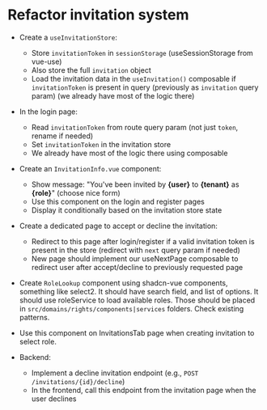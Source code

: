 # Refactor invitation system

- Create a `useInvitationStore`:
  - Store `invitationToken` in `sessionStorage` (useSessionStorage from vue-use) 
  - Also store the full `invitation` object
  - Load the invitation data in the `useInvitation()` composable if `invitationToken` is present in query (previously as `invitation` query param) (we already have most of the logic there) 

- In the login page:
  - Read `invitationToken` from route query param (not just `token`, rename if needed)
  - Set `invitationToken` in the invitation store
  - We already have most of the logic there using composable 

- Create an `InvitationInfo.vue` component:
  - Show message: "You've been invited by **{user}** to **{tenant}** as **{role}**" (choose nice form) 
  - Use this component on the login and register pages
  - Display it conditionally based on the invitation store state

- Create a dedicated page to accept or decline the invitation:
  - Redirect to this page after login/register if a valid invitation token is present in the store (redirect with `next` query param if needed) 
  - New page should implement our useNextPage composable to redirect user after accept/decline to previously requested page 

- Create `RoleLookup` component using shadcn-vue components, something like select2. It should have search field, and list of options. It should use roleService to load available roles. Those should be placed in `src/domains/rights/components|services` folders. Check existing patterns.
- Use this component on InvitationsTab page when creating invitation to select role. 


- Backend:
  - Implement a decline invitation endpoint (e.g., `POST /invitations/{id}/decline`)
  - In the frontend, call this endpoint from the invitation page when the user declines 